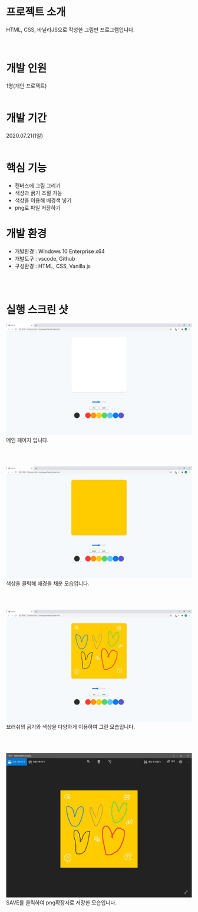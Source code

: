 # 프로젝트 소개

HTML, CSS, 바닐라JS으로 작성한 그림판 프로그램입니다.<br/>
<br/>
<br/>

# 개발 인원

1명(개인 프로젝트)
<br/>
<br/>

# 개발 기간

2020.07.21(1일)
<br/>
<br/>

# 핵심 기능

- 캔버스에 그림 그리기
- 색상과 굵기 조절 가능
- 색상을 이용해 배경색 넣기
- png로 파일 저장하기

# 개발 환경

- 개발환경 : Windows 10 Enterprise x64
- 개발도구 : vscode, Github
- 구성환경 : HTML, CSS, Vanilla js

<br/>
<br/>

# 실행 스크린 샷

![](img/main01.JPG)
메인 페이지 입니다.

<br/><br/>

![](img/main02.JPG)
색상을 클릭해 배경을 채운 모습입니다.

<br/><br/>

![](img/main03.JPG)
브러쉬의 굵기와 색상을 다양하게 이용하여 그린 모습입니다.

<br/>
<br/>

![](img/main04.JPG)
SAVE를 클릭하여 png확장자로 저장한 모습입니다.

<br/>
<br/>
